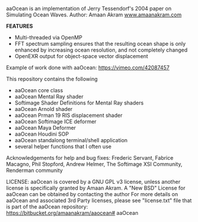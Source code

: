 aaOcean is an implementation of Jerry Tessendorf's 2004 paper on Simulating Ocean Waves.
Author: Amaan Akram 
www.amaanakram.com

**FEATURES**
* Multi-threaded via OpenMP
* FFT spectrum sampling ensures that the resulting ocean shape is only enhanced by increasing ocean resolution, 
and not completely changed
* OpenEXR output for object-space vector displacement

Example of work done with aaOcean:
https://vimeo.com/42087457

This repository contains the following

* aaOcean core class
* aaOcean Mental Ray shader
* Softimage Shader Definitions for Mental Ray shaders
* aaOcean Arnold shader
* aaOcean Prman 19 RIS displacement shader
* aaOcean Softimage ICE deformer
* aaOcean Maya Deformer
* aaOcean Houdini SOP
* aaOcean standalong terminal/shell application
* several helper functions that I often use

Acknowledgements for help and bug fixes: Frederic Servant, Fabrice Macagno, Phil Stopford, Andrew Helmer,
The Softimage XSI Community, Renderman community

LICENSE: 
aaOcean is covered by a GNU GPL v3 license, unless another license is specifically 
granted by Amaan Akram.
A "New BSD" License for aaOcean can be obtained by contacting the author
For more details on aaOcean and associated 3rd Party licenses, please see
"license.txt" file that is part of the aaOcean repository:
https://bitbucket.org/amaanakram/aaocean# aaOcean